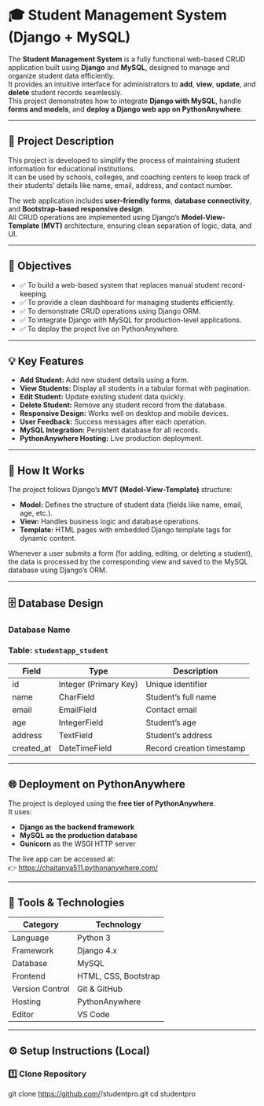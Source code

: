 # 🎓 Student Management System (Django + MySQL)

The **Student Management System** is a fully functional web-based CRUD application built using **Django** and **MySQL**, designed to manage and organize student data efficiently.  
It provides an intuitive interface for administrators to **add**, **view**, **update**, and **delete** student records seamlessly.  
This project demonstrates how to integrate **Django with MySQL**, handle **forms and models**, and **deploy a Django web app on PythonAnywhere**.

---

## 🧩 Project Description

This project is developed to simplify the process of maintaining student information for educational institutions.  
It can be used by schools, colleges, and coaching centers to keep track of their students’ details like name, email, address, and contact number.

The web application includes **user-friendly forms**, **database connectivity**, and **Bootstrap-based responsive design**.  
All CRUD operations are implemented using Django’s **Model-View-Template (MVT)** architecture, ensuring clean separation of logic, data, and UI.

---

## 🎯 Objectives

- ✅ To build a web-based system that replaces manual student record-keeping.
- ✅ To provide a clean dashboard for managing students efficiently.
- ✅ To demonstrate CRUD operations using Django ORM.
- ✅ To integrate Django with MySQL for production-level applications.
- ✅ To deploy the project live on PythonAnywhere.

---

## 💡 Key Features

- **Add Student:** Add new student details using a form.
- **View Students:** Display all students in a tabular format with pagination.
- **Edit Student:** Update existing student data quickly.
- **Delete Student:** Remove any student record from the database.
- **Responsive Design:** Works well on desktop and mobile devices.
- **User Feedback:** Success messages after each operation.
- **MySQL Integration:** Persistent database for all records.
- **PythonAnywhere Hosting:** Live production deployment.

---

## 🧠 How It Works

The project follows Django’s **MVT (Model-View-Template)** structure:

- **Model:** Defines the structure of student data (fields like name, email, age, etc.).
- **View:** Handles business logic and database operations.
- **Template:** HTML pages with embedded Django template tags for dynamic content.

Whenever a user submits a form (for adding, editing, or deleting a student), the data is processed by the corresponding view and saved to the MySQL database using Django’s ORM.

---

## 🗄️ Database Design

### Database Name

### Table: `studentapp_student`
| Field | Type | Description |
|--------|------|-------------|
| id | Integer (Primary Key) | Unique identifier |
| name | CharField | Student’s full name |
| email | EmailField | Contact email |
| age | IntegerField | Student’s age |
| address | TextField | Student’s address |
| created_at | DateTimeField | Record creation timestamp |

---

## 🌐 Deployment on PythonAnywhere

The project is deployed using the **free tier of PythonAnywhere**.  
It uses:
- **Django as the backend framework**
- **MySQL as the production database**
- **Gunicorn** as the WSGI HTTP server

The live app can be accessed at:  
👉 https://chaitanya511.pythonanywhere.com/

---

## 🧰 Tools & Technologies

| Category | Technology |
|-----------|-------------|
| Language | Python 3 |
| Framework | Django 4.x |
| Database | MySQL |
| Frontend | HTML, CSS, Bootstrap |
| Version Control | Git & GitHub |
| Hosting | PythonAnywhere |
| Editor | VS Code |

---

## ⚙️ Setup Instructions (Local)

### 1️⃣ Clone Repository

git clone https://github.com/<your-username>/studentpro.git
cd studentpro
